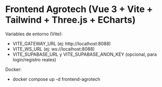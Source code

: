# Frontend Agrotech (Vue 3 + Vite + Tailwind + Three.js + ECharts)

Variables de entorno (Vite):
- VITE_GATEWAY_URL (ej: http://localhost:8088)
- VITE_WS_URL (ej: ws://localhost:8088)
- VITE_SUPABASE_URL y VITE_SUPABASE_ANON_KEY (opcional, para login/registro reales)

Docker:
- docker compose up -d frontend-agrotech
